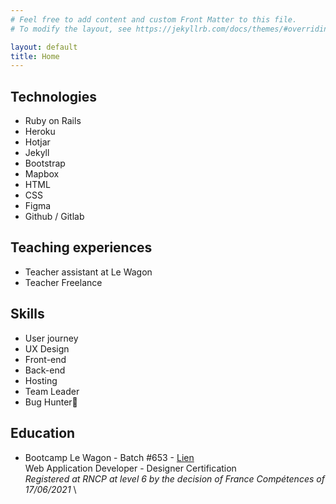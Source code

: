 ```yaml
---
# Feel free to add content and custom Front Matter to this file.
# To modify the layout, see https://jekyllrb.com/docs/themes/#overriding-theme-defaults

layout: default
title: Home
---
```





## Technologies

 - Ruby on Rails
 - Heroku
 - Hotjar
 - Jekyll
 - Bootstrap
 - Mapbox
 - HTML
 - CSS
 - Figma
 - Github / Gitlab

## Teaching experiences

 - Teacher assistant at Le Wagon
 - Teacher Freelance



## Skills
  - User journey
  - UX Design
  - Front-end
  - Back-end
  - Hosting
  - Team Leader
  - Bug Hunter🐞

## Education

- Bootcamp Le Wagon - Batch #653 - [Lien](https://kitt.lewagon.com/alumni/cthonney)\
Web Application Developer - Designer Certification\
*Registered at RNCP at level 6 by the decision of France Compétences of 17/06/2021* \
